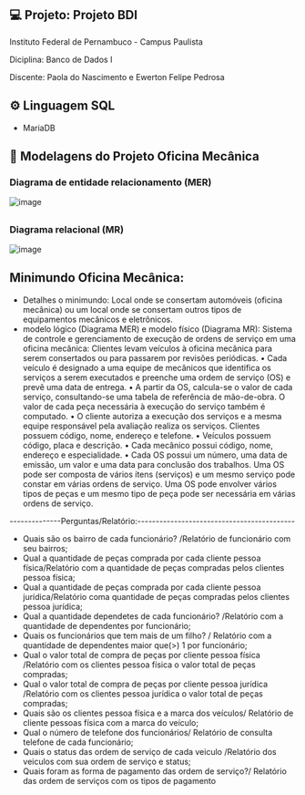 ## 💻 Projeto: Projeto BDI


Instituto Federal de Pernambuco  - Campus Paulista 

Diciplina: Banco de Dados I

Discente:  Paola do Nascimento e Ewerton Felipe Pedrosa

## ⚙️ Linguagem SQL
 - MariaDB

## 📑 Modelagens do Projeto Oficina Mecânica

### Diagrama de entidade relacionamento (MER)


![image](https://user-images.githubusercontent.com/88107960/179503470-17f77e76-28ec-4bc4-bef8-393d1061a93d.png)

##
### Diagrama relacional (MR)


![image](https://user-images.githubusercontent.com/88107960/179503652-1ec6b433-9a59-4b8f-b1ef-3c7368bb7665.png)


## Minimundo Oficina Mecânica:

- Detalhes o minimundo:
Local onde se consertam automóveis (oficina mecânica) ou um local onde se consertam outros tipos de equipamentos mecânicos e eletrônicos.
- modelo lógico (Diagrama MER) e modelo físico (Diagrama MR):
Sistema de controle e gerenciamento de execução de ordens de serviço em
uma oficina mecânica: Clientes levam veículos à oficina mecânica para serem
consertados ou para passarem por revisões periódicas.
• Cada veículo é designado a uma equipe de mecânicos que identifica os
serviços a serem executados e preenche uma ordem de serviço (OS) e
prevê uma data de entrega.
• A partir da OS, calcula-se o valor de cada serviço, consultando-se uma
tabela de referência de mão-de-obra. O valor de cada peça necessária à
execução do serviço também é computado.
• O cliente autoriza a execução dos serviços e a mesma equipe responsável
pela avaliação realiza os serviços. Clientes possuem código, nome,
endereço e telefone.
• Veículos possuem código, placa e descrição.
• Cada mecânico possui código, nome, endereço e especialidade.
• Cada OS possui um número, uma data de emissão, um valor e uma data
para conclusão dos trabalhos. Uma OS pode ser composta de vários ítens
(serviços) e um mesmo serviço pode constar em várias ordens de
serviço. Uma OS pode envolver vários tipos de peças e um mesmo tipo
de peça pode ser necessária em várias ordens de serviço.

--------------Perguntas/Relatório:-------------------------------------------

- Quais são os bairro de cada funcionário? /Relatório de funcionário com seu bairros;
- Qual a quantidade de peças comprada por cada cliente pessoa física/Relatório com a quantidade de peças compradas pelos clientes pessoa física;
- Qual a quantidade de peças comprada por cada cliente pessoa jurídica/Relatório coma quantidade de peças compradas pelos clientes pessoa jurídica;
- Qual a quantidade dependetes de cada funcionário? /Relatório com a quantidade de dependentes por funcionário;
- Quais os funcionários que tem mais de um filho? / Relatório com a quantidade de dependentes maior que(>)  1 por funcionário;
- Qual o valor total de compra de peças por cliente pessoa física /Relatório com os clientes pessoa física o valor total de peças compradas;
- Qual o valor total de compra de peças por cliente pessoa jurídica /Relatório com os clientes pessoa jurídica o valor total de peças compradas;
- Quais são os clientes pessoa física e a marca dos veículos/ Relatório de cliente pessoas física com a marca do veículo;
- Qual o número de telefone dos funcionários/ Relatório de consulta telefone de cada funcionário; 
- Quais o status das ordem de serviço de cada veiculo /Relatório dos veiculos com sua ordem de serviço e status;
- Quais foram as forma de pagamento das ordem de serviço?/ Relatório das ordem de serviços com os tipos de pagamento
